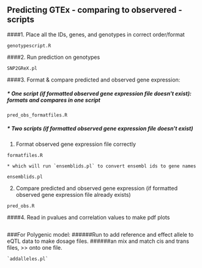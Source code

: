 ## Predicting GTEx - comparing to observered - scripts
####1. Place all the IDs, genes, and genotypes in correct order/format

````
genotypescript.R
````

####2. Run prediction on genotypes    
````
SNP2GReX.pl
````

####3. Format & compare predicted and observed gene expression:
##### * One script (if formatted observed gene expression file doesn't exist): formats and compares in one script


````
pred_obs_formatfiles.R
````


##### * Two scripts (if formatted observed gene expression file doesn't exist)

  1. Format observed gene expression file correctly
  

````
formatfiles.R
````
    
    
    * which will run `ensemblids.pl` to convert ensembl ids to gene names
            

````
ensemblids.pl
````
  2. Compare predicted and observed gene expression (if formatted observed gene expression file already exists)


````
pred_obs.R
````

####4. Read in pvalues and correlation values to make pdf plots

````plots.R
````


###For Polygenic model:
######Run to add reference and effect allele to eQTL data to make dosage files.
######an mix and match cis and trans files, >> onto one file.

    `addalleles.pl`
    
